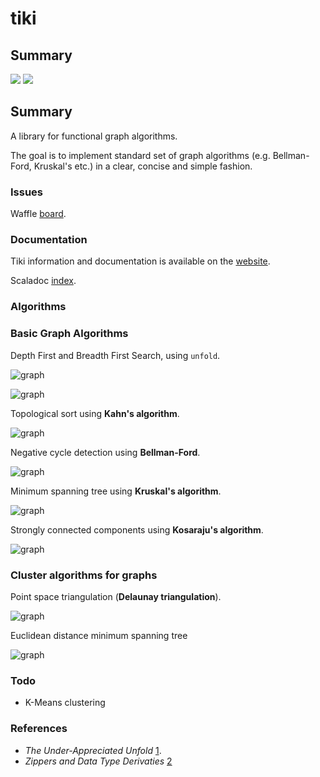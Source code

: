 # tiki

## Summary
<p align="left">
<img src="https://travis-ci.org/lewismj/tiki.svg?branch=master"/>
<a href="https://www.codacy.com/app/lewismj/tiki?utm_source=github.com&amp;utm_medium=referral&amp;utm_content=lewismj/tiki&amp;utm_campaign=Badge_Grade"><img src="https://api.codacy.com/project/badge/Grade/eb7241d325fa432c982487c412f910cb"/></a>
</p>

## Summary

A library for functional graph algorithms.

The goal is to implement standard set of graph algorithms (e.g. Bellman-Ford, Kruskal's etc.) in a clear, concise and simple fashion.

### Issues

Waffle [board](https://waffle.io/lewismj/tiki).

### Documentation

Tiki information and documentation is available on the [website](https://lewismj.github.io/tiki/).

Scaladoc [index](https://lewismj.github.io/tiki/api/tiki/index.html).



### Algorithms

### Basic Graph Algorithms

Depth First and Breadth First Search, using `unfold`.

![graph](https://raw.github.com/lewismj/tiki/master/docs/src/main/resources/microsite/img/thumb.dfs.png)

![graph](https://raw.github.com/lewismj/tiki/master/docs/src/main/resources/microsite/img/thumb.bfs.png)


Topological sort using __Kahn's algorithm__.

![graph](https://raw.github.com/lewismj/tiki/master/docs/src/main/resources/microsite/img/thumb.topologicalSort.png)


Negative cycle detection using __Bellman-Ford__.

![graph](https://raw.github.com/lewismj/tiki/master/docs/src/main/resources/microsite/img/thumb.negativeCycle.png)


Minimum spanning tree using __Kruskal's algorithm__.

![graph](https://raw.github.com/lewismj/tiki/master/docs/src/main/resources/microsite/img/thumb.minimumSpanningTree.png)


Strongly connected components using __Kosaraju's algorithm__.

![graph](https://raw.github.com/lewismj/tiki/master/docs/src/main/resources/microsite/img/thumb.scc.png)


### Cluster algorithms for graphs

Point space triangulation (__Delaunay triangulation__).

![graph](https://raw.github.com/lewismj/tiki/master/docs/src/main/resources/microsite/img/thumb.triangulation.png)

Euclidean distance minimum spanning tree

![graph](https://raw.github.com/lewismj/tiki/master/docs/src/main/resources/microsite/img/thumb.emst.png)


### Todo

- K-Means clustering

### References
- _The Under-Appreciated Unfold_ [1](http://www.cs.ox.ac.uk/people/jeremy.gibbons/publications/unfold.ps.gz).
- _Zippers and Data Type Derivaties_ [2](https://www21.in.tum.de/teaching/fp/SS15/papers/11.pdf)
